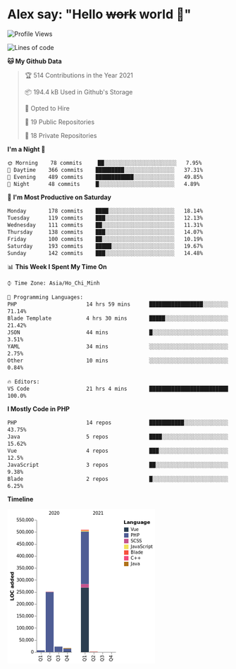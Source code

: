 # Alex say: "Hello ~~work~~ world 🐾"

<!--START_SECTION:waka-->
![Profile Views](http://img.shields.io/badge/Profile%20Views-0-blue)

![Lines of code](https://img.shields.io/badge/From%20Hello%20World%20I%27ve%20Written-809019%20lines%20of%20code-blue)

**🐱 My Github Data** 

> 🏆 514 Contributions in the Year 2021
 > 
> 📦 194.4 kB Used in Github's Storage 
 > 
> 💼 Opted to Hire
 > 
> 📜 19 Public Repositories 
 > 
> 🔑 18 Private Repositories  
 > 
**I'm a Night 🦉** 

```text
🌞 Morning    78 commits     ██░░░░░░░░░░░░░░░░░░░░░░░   7.95% 
🌆 Daytime    366 commits    █████████░░░░░░░░░░░░░░░░   37.31% 
🌃 Evening    489 commits    ████████████░░░░░░░░░░░░░   49.85% 
🌙 Night      48 commits     █░░░░░░░░░░░░░░░░░░░░░░░░   4.89%

```
📅 **I'm Most Productive on Saturday** 

```text
Monday       178 commits    ████░░░░░░░░░░░░░░░░░░░░░   18.14% 
Tuesday      119 commits    ███░░░░░░░░░░░░░░░░░░░░░░   12.13% 
Wednesday    111 commits    ██░░░░░░░░░░░░░░░░░░░░░░░   11.31% 
Thursday     138 commits    ███░░░░░░░░░░░░░░░░░░░░░░   14.07% 
Friday       100 commits    ██░░░░░░░░░░░░░░░░░░░░░░░   10.19% 
Saturday     193 commits    █████░░░░░░░░░░░░░░░░░░░░   19.67% 
Sunday       142 commits    ███░░░░░░░░░░░░░░░░░░░░░░   14.48%

```


📊 **This Week I Spent My Time On** 

```text
⌚︎ Time Zone: Asia/Ho_Chi_Minh

💬 Programming Languages: 
PHP                      14 hrs 59 mins      █████████████████░░░░░░░░   71.14% 
Blade Template           4 hrs 30 mins       █████░░░░░░░░░░░░░░░░░░░░   21.42% 
JSON                     44 mins             █░░░░░░░░░░░░░░░░░░░░░░░░   3.51% 
YAML                     34 mins             ░░░░░░░░░░░░░░░░░░░░░░░░░   2.75% 
Other                    10 mins             ░░░░░░░░░░░░░░░░░░░░░░░░░   0.84%

🔥 Editors: 
VS Code                  21 hrs 4 mins       █████████████████████████   100.0%

```

**I Mostly Code in PHP** 

```text
PHP                      14 repos            ███████████░░░░░░░░░░░░░░   43.75% 
Java                     5 repos             ████░░░░░░░░░░░░░░░░░░░░░   15.62% 
Vue                      4 repos             ███░░░░░░░░░░░░░░░░░░░░░░   12.5% 
JavaScript               3 repos             ██░░░░░░░░░░░░░░░░░░░░░░░   9.38% 
Blade                    2 repos             █░░░░░░░░░░░░░░░░░░░░░░░░   6.25%

```


**Timeline**

![Chart not found](https://raw.githubusercontent.com/alexzvn/alexzvn/main/charts/bar_graph.png) 


<!--END_SECTION:waka-->
